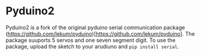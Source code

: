 # Pyduino2
Pyduino2 is a fork of the original pyduino serial communication package (https://github.com/lekum/pyduino)[https://github.com/lekum/pyduino].  The package suuports 5 servos and one seven segment digit. To use the package, upload the sketch to your arudiuno and  `pip install serial`.  
